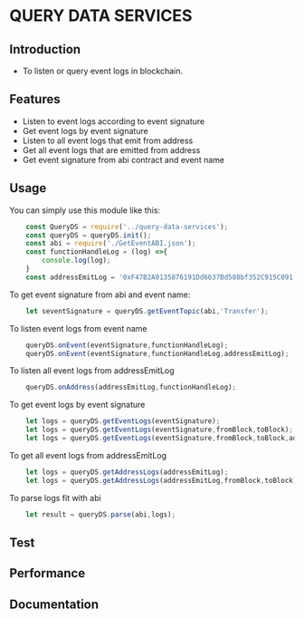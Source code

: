 
# QUERY DATA SERVICES

## Introduction
- To listen or query event logs in blockchain.
## Features
- Listen to event logs according to event signature
- Get event logs by event signature
- Listen to all event logs that emit from address
- Get all event logs that are emitted from address
- Get event signature from abi contract and event name

## Usage

You can simply use this module like this:

```js
    const QueryDS = require('../query-data-services');
    const queryDS = queryDS.init();
    const abi = require('./GetEventABI.json');
    const functionHandleLog = (log) =>{
        console.log(log);
    }
    const addressEmitLog = '0xF47B2A0135876191Dd6637Bd588bf352C915C091';
```

To get event signature from abi and event name:
```js
    let seventSignature = queryDS.getEventTopic(abi,'Transfer');
```
To listen event logs from event name
```js
    queryDS.onEvent(eventSignature,functionHandleLog);
    queryDS.onEvent(eventSignature,functionHandleLog,addressEmitLog);
```
To listen all event logs from addressEmitLog 
```js
    queryDS.onAddress(addressEmitLog,functionHandleLog);
```
To get event logs by event signature
```js
    let logs = queryDS.getEventLogs(eventSignature);
    let logs = queryDS.getEventLogs(eventSignature,fromBlock,toBlock);
    let logs = queryDS.getEventLogs(eventSignature,fromBlock,toBlock,addressEmitLog);
```
To get all event logs from addressEmitLog 
```js
    let logs = queryDS.getAddressLogs(addressEmitLog);
    let logs = queryDS.getAddressLogs(addressEmitLog,fromBlock,toBlock);
```
To parse logs fit with abi
```js
    let result = queryDS.parse(abi,logs);
```
## Test

## Performance

## Documentation